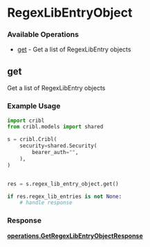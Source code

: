 # RegexLibEntryObject

### Available Operations

* [get](#get) - Get a list of RegexLibEntry objects

## get

Get a list of RegexLibEntry objects

### Example Usage

```python
import cribl
from cribl.models import shared

s = cribl.Cribl(
    security=shared.Security(
        bearer_auth="",
    ),
)


res = s.regex_lib_entry_object.get()

if res.regex_lib_entries is not None:
    # handle response
```


### Response

**[operations.GetRegexLibEntryObjectResponse](../../models/operations/getregexlibentryobjectresponse.md)**

